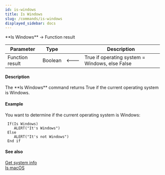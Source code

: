 ```yaml
---
id: is-windows
title: Is Windows
slug: /commands/is-windows
displayed_sidebar: docs
---
```


<!--REF #_command_.Is Windows.Syntax-->**Is Windows** -> Function result<!-- END REF-->
<!--REF #_command_.Is Windows.Params-->
| Parameter | Type |  | Description |
| --- | --- | --- | --- |
| Function result | Boolean | &#x1F850; | True if operating system = Windows, else False |

<!-- END REF-->

#### Description 

<!--REF #_command_.Is Windows.Summary-->The **Is Windows** command returns True if the current operating system is Windows.<!-- END REF-->

#### Example 

You want to determine if the current operating system is Windows:

```4d
 If(Is Windows)
    ALERT("It's Windows")
 Else
    ALERT("It's not Windows")
 End if
```

#### See also 

[Get system info](get-system-info.md)  
[Is macOS](is-macos.md)  